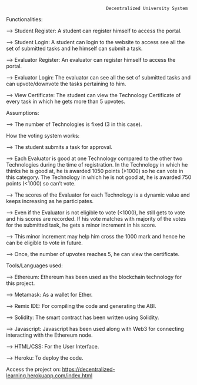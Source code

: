                                           Decentralized University System 


Functionalities: 

--> Student Register: A student can register himself to access the portal. 

--> Student Login: A student can login to the website to access see all the set of submitted tasks and he himself can submit a task. 

--> Evaluator Register: An evaluator can register himself to access the portal. 

--> Evaluator Login: The evaluator can see all the set of submitted tasks and can upvote/downvote the tasks pertaining to him. 

--> View Certificate: The student can view the Technology Certificate of every task in which he gets more than 5 upvotes. 


 

Assumptions: 

--> The number of Technologies is fixed (3 in this case). 

 

How the voting system works: 

--> The student submits a task for approval. 

--> Each Evaluator is good at one Technology compared to the other two Technologies during the time of registration. In the Technology in which he thinks he is good at, he is awarded 1050 points (>1000) so he can vote in this category. The Technology in which he is not good at, he is awarded 750 points (<1000) so can’t vote. 

--> The scores of the Evaluator for each Technology is a dynamic value and keeps increasing as he participates. 

--> Even if the Evaluator is not eligible to vote (<1000), he still gets to vote and his scores are recorded. If his vote matches with majority of the votes for the submitted task, he gets a minor increment in his score. 

--> This minor increment may help him cross the 1000 mark and hence he can be eligible to vote in future. 

--> Once, the number of upvotes reaches 5, he can view the certificate. 





Tools/Languages used: 

--> Ethereum: Ethereum has been used as the blockchain technology for this project.

--> Metamask: As a wallet for Ether. 

--> Remix IDE: For compiling the code and generating the ABI.

--> Solidity: The smart contract has been written using Solidity. 

--> Javascript: Javascript has been used along with Web3 for connecting interacting with the Ethereum node. 

--> HTML/CSS: For the User Interface. 

--> Heroku: To deploy the code.


Access the project on: https://decentralized-learning.herokuapp.com/index.html

